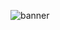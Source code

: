 ![banner]([https://user-images.githubusercontent.com/23727056/87433896-78ae9700-c607-11ea-9ca6-9cdbe3f67998.jpg](https://api.yimian.xyz/img?type=moe&size=1920x1080&R18=true)https://api.yimian.xyz/img?type=moe&size=1920x1080&R18=true)

